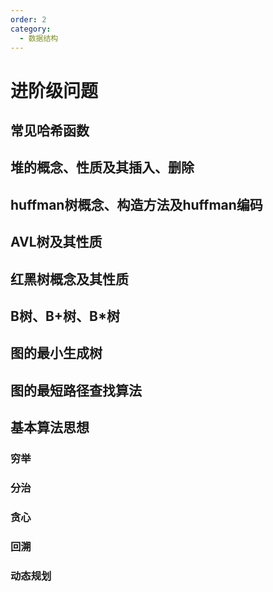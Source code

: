 ```yaml
---
order: 2
category: 
  - 数据结构
---
```


# 进阶级问题

## 常见哈希函数

## 堆的概念、性质及其插入、删除

## huffman树概念、构造方法及huffman编码

## AVL树及其性质

## 红黑树概念及其性质

## B树、B+树、B*树

## 图的最小生成树

## 图的最短路径查找算法

## 基本算法思想

### 穷举

### 分治

### 贪心

### 回溯

### 动态规划
